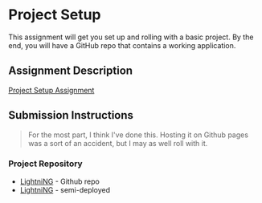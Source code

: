 # Project Setup
This assignment will get you set up and rolling with a basic project. By the end, you will have a GitHub repo that contains a working application.

## Assignment Description
[Project Setup Assignment](https://education.launchcode.org/liftoff/modules/assignments/project-setup)

## Submission Instructions

> For the most part, I think I've done this. Hosting it on Github pages was a sort of an accident, but I may as well roll with it.

### Project Repository
<!-- Change this text with a link to your project repository here. Also add a README.md file to your project repository. -->

* [LightniNG](https://github.com/jrcharney/lightniNG) - Github repo
* [LightniNG](https://jrcharney.github.io/lightniNG) - semi-deployed